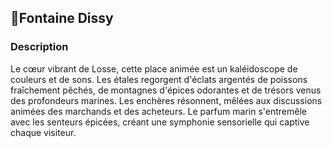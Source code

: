 ## 📍Fontaine Dissy

### Description

Le cœur vibrant de Losse, cette place animée est un kaléidoscope de couleurs et de sons. Les étales regorgent d'éclats argentés de poissons fraîchement pêchés, de montagnes d'épices odorantes et de trésors venus des profondeurs marines. Les enchères résonnent, mêlées aux discussions animées des marchands et des acheteurs. Le parfum marin s'entremêle avec les senteurs épicées, créant une symphonie sensorielle qui captive chaque visiteur.